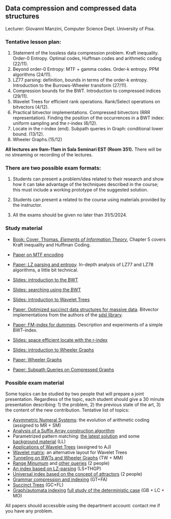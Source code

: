 ## Data compression and compressed data structures

Lecturer: Giovanni Manzini,
Computer Science Dept. University of Pisa.


### Tentative lesson plan: 

1. Statement of the lossless data compression problem. Kraft inequality.  Order-0 Entropy. Optimal codes, Huffman codes and arithmetic coding (22/11).
2. Beyond order-0 Entropy: MTF + gamma codes. Order-k entropy. PPM algorithms (24/11).
3. LZ77 parsing: definition, bounds in terms of the order-k entropy. Introduction to the Burrows-Wheeler transform (27/11).
4. Compression bounds for the BWT. Introduction to compressed indices (29/11).
5. Wavelet Trees for efficient rank operations. Rank/Select operations on bitvectors (4/12).
6. Practical bitvector implementations. Compressed bitvectors (RRR representation). Finding the position of the occurrences in a BWT index: uniform sampling and the r-index (6/12).
7. Locate in the r-index (end). Subpath queries in Graph: conditional lower bound. (13/12).
8. Wheeler Graphs.(15/12)


**All lectures are 9am-11am in Sala Seminari EST (Room 351).** There will be no streaming or recording of the lectures. 
 


### There are two possible exam formats:

1. Students can present a problem/idea related to their research and show how it can take advantage of the techniques described in the course; this must include a working prototype of the suggested solution.

2. Students can present a related to the course using materials provided by the instructor. 

3. All the exams should be given no later than 31/5/2024.


### Study material

* [Book: Cover, Thomas. *Elements of Information Theory*](https://archive.org/details/ElementsOfInformationTheory2ndEd), Chapter 5 covers Kraft inequality and Huffman Coding.

* [Paper on MTF encoding](/data-compression/papers/mtf.pdf)

* [Paper: LZ parsing and entropy](/data-compression/papers/sicomp00.pdf). In-depth analysis of LZ77 and LZ78 algorithms, a little bit technical.

* [Slides: introduction to the BWT](/data-compression/slides/BWTintro.pdf)

* [Slides: searching using the BWT](/data-compression/slides/BWTindex.pdf)

* [Slides: introduction to Wavelet Trees](/data-compression/slides/WaveletIntro.pdf)

* [Paper: Optimized succinct data structures for massive data](https://doi.org/10.1002/spe.2198). Bitvector implementations from the authors of the [sdsl library](https://github.com/simongog/sdsl-lite).

* [Paper: FM-index for dummies](https://doi.org/10.1007/978-3-319-58274-0_16). Description and experiments of a simple BWT-index. 

* [Slides: space efficient locate with the r-index](/data-compression/slides/rindex-locate.pdf)


* [Slides: introduction to Wheeler Graphs](/data-compression/slides/Wgraphs.pdf)

* [Paper: Wheeler Graphs](https://www.sciencedirect.com/science/article/pii/S0304397517305285)

* [Paper: Subpath Queries on Compressed Graphs](https://arxiv.org/abs/2011.10008)


### Possible exam material 


Some topics can be studied by two people that will prepare a joint presentation. Regardless of the topic, each student should give a 30 minute presentation describing: 1) the problem, 2) the previous state of the art, 3) the content of the new contribution. Tentative list of topics:

* [Asymmetric Numeral Systems](https://doi.org/10.1145/3397175): the evolution of arithmetic coding (assigned to MR + SM)
* [Analysis of a Suffix Array construction algorithm](https://doi.org/10.48550/arXiv.1710.01896)
* Parametrized pattern matching: [the latest solution](https://doi.org/10.1016/j.ipl.2020.106026) and some [background material](https://doi.org/10.1016/j.dam.2018.07.017) (LL)
* [Applications of Wavelet Trees](https://doi.org/10.1016/j.jda.2013.07.004) (assigned to AJ)
* [Wavelet matrix](https://doi.org/10.1016/j.is.2014.06.002): an alternative layout for Wavelet Trees 
* [Tunneling on BWTs and Wheeler Graphs](/data-compression/papers/baier_thesis.pdf) (TW + MM)
* [Range Minumum](https://doi.org/10.1137/090779759) and [other queries](https://link.springer.com/10.1007/978-3-031-20624-5_5) (2 people)
* [An index based on LZ-parsing](https://doi.org/10.1016/j.tcs.2012.02.006) (LS+THGP)
* [Universal index based on the concept of attractors](https://doi.org/10.1016/j.tcs.2018.09.007) (2 people)
* [Grammar compression and indexing](https://doi.org/10.1016/j.jcss.2020.12.001) (GT+FA)
* [Succinct Trees](https://doi.org/10.1145/2601073)  (GC+FL)
* [Graph/automata indexing](https://arxiv.org/abs/2007.07718) [full study of the deterministic case](https://dl.acm.org/doi/10.1145/3607471) (GB + LC + MO)


All papers should accessible using the department account: contact me if you have any problem. 

